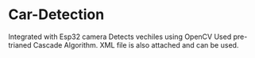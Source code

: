 # Car-Detection
Integrated with Esp32 camera
Detects vechiles using OpenCV 
Used pre-trianed Cascade Algorithm.
XML file is also attached and can be used.
